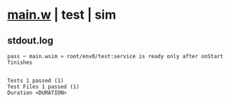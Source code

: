 # [main.w](../../../../../../examples/tests/sdk_tests/service/main.w) | test | sim

## stdout.log
```log
pass ─ main.wsim » root/env0/test:service is ready only after onStart finishes
 
 
Tests 1 passed (1)
Test Files 1 passed (1)
Duration <DURATION>
```

